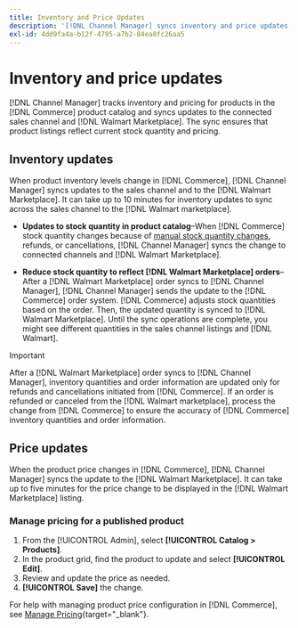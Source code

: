 ```yaml
---
title: Inventory and Price Updates
description: '[!DNL Channel Manager] syncs inventory and price updates between the Commerce store and [!DNL Walmart Marketplace] so you can manage your sales channel operations from your Commerce Admin'
exl-id: 4dd9fa4a-b12f-4795-a7b2-84ea0fc26aa5
---
```

# Inventory and price updates

[!DNL Channel Manager] tracks inventory and pricing for products in the [!DNL Commerce] product catalog and syncs updates to the connected sales channel and [!DNL Walmart Marketplace]. The sync ensures that product listings reflect current stock quantity and pricing.

## Inventory updates

When product inventory levels change in [!DNL Commerce], [!DNL Channel Manager] syncs updates to the sales channel and to the [!DNL Walmart Marketplace]. It can take up to 10 minutes for inventory updates to sync across the sales channel to the [!DNL Walmart marketplace].

* **Updates to stock quantity in product catalog**–When [!DNL Commerce] stock quantity changes because of [manual stock quantity changes](https://docs.magento.com/user-guide/catalog/inventory-product-quantity.html), refunds, or cancellations, [!DNL Channel Manager] syncs the change to connected channels and [!DNL Walmart Marketplace].

* **Reduce stock quantity to reflect [!DNL Walmart Marketplace] orders**–After a [!DNL Walmart Marketplace] order syncs to [!DNL Channel Manager], [!DNL Channel Manager] sends the update to the [!DNL Commerce] order system. [!DNL Commerce] adjusts stock quantities based on the order. Then, the updated quantity is synced to [!DNL Walmart Marketplace]. Until the sync operations are complete, you might see different quantities in the sales channel listings and [!DNL Walmart].

>[!IMPORTANT]
>
> After a [!DNL Walmart Marketplace] order syncs to [!DNL Channel Manager], inventory quantities and order information are updated only for refunds and cancellations initiated from [!DNL Commerce]. If an order is refunded or canceled from the [!DNL Walmart marketplace], process the change from [!DNL Commerce] to ensure the accuracy of [!DNL Commerce] inventory quantities and order information.

## Price updates

When the product price changes in [!DNL Commerce], [!DNL Channel Manager] syncs the update to the [!DNL Walmart Marketplace]. It can take up to five minutes for the price change to be displayed in the [!DNL Walmart Marketplace] listing.

### Manage pricing for a published product

1. From the [!UICONTROL Admin], select **[!UICONTROL Catalog > Products]**.
1. In the product grid, find the product to update and select **[!UICONTROL Edit]**.
1. Review and update the price as needed.
1. **[!UICONTROL Save]** the change.

For help with managing product price configuration in [!DNL Commerce], see [Manage Pricing](https://docs.magento.com/user-guide/catalog/pricing.html){target="_blank"}.
